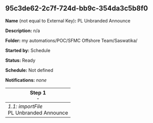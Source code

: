 ## 95c3de62-2c7f-724d-bb9c-354da3c5b8f0

**Name** (not equal to External Key)**:** PL Unbranded Announce

**Description:** n/a

**Folder:** my automations/POC/SFMC Offshore Team/Saswatika/

**Started by:** Schedule

**Status:** Ready

**Schedule:** Not defined

**Notifications:** _none_


| Step 1<br>_<small>-</small>_ |
| --- |
| _1.1: importFile_<br>PL Unbranded Announce |

